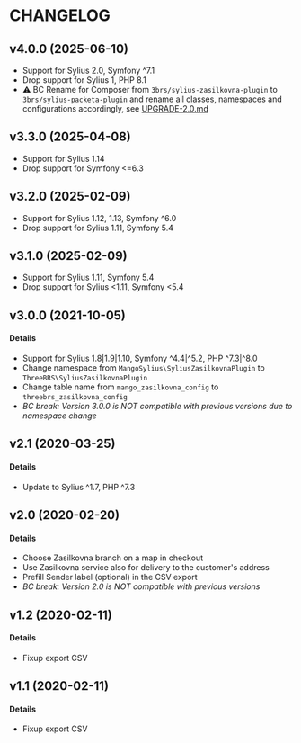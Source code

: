 # CHANGELOG

## v4.0.0 (2025-06-10)
- Support for Sylius 2.0, Symfony ^7.1
- Drop support for Sylius 1, PHP 8.1
- ⚠️ BC Rename for Composer from `3brs/sylius-zasilkovna-plugin` to `3brs/sylius-packeta-plugin` and rename all classes, namespaces and configurations accordingly, see [UPGRADE-2.0.md](UPGRADE-2.0.md)

## v3.3.0 (2025-04-08)
- Support for Sylius 1.14
- Drop support for Symfony <=6.3

## v3.2.0 (2025-02-09)
- Support for Sylius 1.12, 1.13, Symfony ^6.0
- Drop support for Sylius 1.11, Symfony 5.4

## v3.1.0 (2025-02-09)
- Support for Sylius 1.11, Symfony 5.4
- Drop support for Sylius <1.11, Symfony <5.4

## v3.0.0 (2021-10-05)

#### Details

- Support for Sylius 1.8|1.9|1.10, Symfony ^4.4|^5.2, PHP ^7.3|^8.0
- Change namespace from `MangoSylius\SyliusZasilkovnaPlugin` to `ThreeBRS\SyliusZasilkovnaPlugin`
- Change table name from `mango_zasilkovna_config` to `threebrs_zasilkovna_config`
- *BC break: Version 3.0.0 is NOT compatible with previous versions due to namespace change*

## v2.1 (2020-03-25)

#### Details

- Update to Sylius ^1.7, PHP ^7.3

## v2.0 (2020-02-20)

#### Details

- Choose Zasilkovna branch on a map in checkout
- Use Zasilkovna service also for delivery to the customer's address
- Prefill Sender label (optional) in the CSV export
- *BC break: Version 2.0 is NOT compatible with previous versions*

## v1.2 (2020-02-11)

#### Details

- Fixup export CSV

## v1.1 (2020-02-11)

#### Details

- Fixup export CSV
